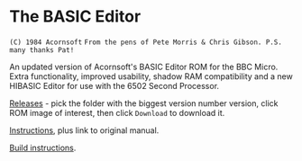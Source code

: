 # The BASIC Editor

`(C) 1984 Acornsoft`
`From the pens of Pete Morris & Chris Gibson. P.S. many thanks Pat!`

An updated version of Acornsoft's BASIC Editor ROM for the BBC Micro.
Extra functionality, improved usability, shadow RAM compatibility and
a new HIBASIC Editor for use with the 6502 Second Processor.

[Releases](./releases/) - pick the folder with the biggest version
number version, click ROM image of interest, then click `Download` to
download it.

[Instructions](./docs/doc.md), plus link to original manual.

[Build instructions](./docs/build.md).

